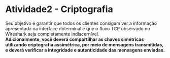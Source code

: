 # Atividade2 - Criptografia

<p>
  Seu objetivo é garantir que todos os clientes consigam ver a informação apresentada na interface doterminal e que o fluxo TCP observado no Wireshark seja completamente indiscernível. <br />
  <b>Adicionalmente, você deverá compartilhar as chaves simétricas utilizando criptografia assimétrica, por meio de mensagens transmitidas, e deverá verificar a integridade e       autenticidade das mensagens enviadas. </b>
</p>
